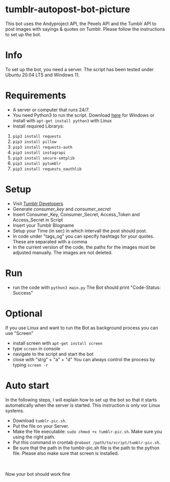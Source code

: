 # tumblr-autopost-bot-picture
This bot uses the Andyproject API, the Pexels API and the Tumblr API to post images with sayings & quotes on Tumblr. Please follow the instructions to set up the bot.

# Info
To set up the bot, you need a server. The script has been tested under Ubuntu 20.04 LTS and Windows 11.

# Requirements
- A server or computer that runs 24/7.
- You need Python3 to run the script. Download [here](https://www.python.org/downloads/) for Windows or install with `apt-get install python3` with Linux
- Install required Librarys: 
1. `pip3 install requests`
2. `pip3 install pillow`
3. `pip3 install requests-auth`
4. `pip3 install instagrapi`
5. `pip3 install secure-smtplib`
6. `pip3 install pytumblr`
7. `pip3 install requests_oauthlib`


# Setup
- Visit [Tumblr Developers](https://api.tumblr.com/console/calls/user/info)
- Generate _consumer_key_ and _consumer_secret_ 
- Insert Consumer_Key, Consumer_Secret, Access_Token and Access_Secret in Script
- Insert your Tumblr Blogname
- Setup your Time (in sec) in which intervall the post should post.
- In code under "tags_og" you can specify hashtags for your quotes. These are separated with a comma
- In the current version of the code, the paths for the images must be adjusted manually. The images are not deleted.

# Run
- run the code with `python3 main.py`
The Bot should print "Code-Status: Success"

# Optional
If you use Linux and want to run the Bot as background process you can use "Screen"
- install screen with `apt-get install screen`
- type `screen` in console
- navigate to the script and start the bot
- close with "strg" + "a" + "d"
You can always control the process by typing `screen -r`<br>

# Auto start
In the following steps, I will explain how to set up the bot so that it starts automatically when the server is started. This instruction is only vor Linux systems.

- Download `tumblr-pic.sh`.
- Put the file on your Server.
- Make the file executable: `sudo chmod +x tumblr-pic.sh`. Make sure you using the right path.
- Put this command in crontab `@reboot /path/to/script/tumblr-pic.sh`.
- Be sure that the path in the tumblr-pic.sh file is the path to the python file. Please also make sure that screen is installed.
<br>
<br>
Now your bot should work fine
